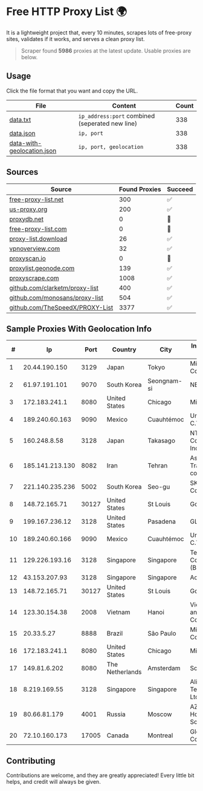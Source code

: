 
# Free HTTP Proxy List 🌍

It is a lightweight project that, every 10 minutes, scrapes lots of free-proxy sites, validates if it works, and serves a clean proxy list.


> Scraper found **5986** proxies at the latest update. Usable proxies are below.

## Usage

Click the file format that you want and copy the URL.


|File|Content|Count|
|----|-------|-----|
|[data.txt](https://raw.githubusercontent.com/themiralay/Proxy-List-World/master/data.txt)|`ip_address:port` combined (seperated new line)|338|
|[data.json](https://raw.githubusercontent.com/themiralay/Proxy-List-World/master/data.json)|`ip, port`|338|
|[data-with-geolocation.json](https://raw.githubusercontent.com/themiralay/Proxy-List-World/master/data-with-geolocation.json)|`ip, port, geolocation`|338|

## Sources

|Source|Found Proxies|Succeed|
|------|-------------|-------|
|[free-proxy-list.net](https://free-proxy-list.net)|300|✅|
|[us-proxy.org](https://www.us-proxy.org)|200|✅|
|[proxydb.net](http://proxydb.net)|0|🚫|
|[free-proxy-list.com](https://free-proxy-list.com/?page=&port=&type%5B%5D=http&type%5B%5D=https&up_time=0&search=Search)|0|🚫|
|[proxy-list.download](https://www.proxy-list.download/HTTP)|26|✅|
|[vpnoverview.com](https://vpnoverview.com/privacy/anonymous-browsing/free-proxy-servers)|32|✅|
|[proxyscan.io](https://www.proxyscan.io)|0|🚫|
|[proxylist.geonode.com](https://proxylist.geonode.com/api/proxy-list?limit=300&page=1&sort_by=lastChecked&sort_type=desc&protocols=http,https)|139|✅|
|[proxyscrape.com](https://api.proxyscrape.com/v2/?request=displayproxies&protocol=http&timeout=10000&country=all&ssl=all&anonymity=all)|1008|✅|
|[github.com/clarketm/proxy-list](https://raw.githubusercontent.com/clarketm/proxy-list/master/proxy-list-raw.txt)|400|✅|
|[github.com/monosans/proxy-list](https://raw.githubusercontent.com/monosans/proxy-list/main/proxies/http.txt)|504|✅|
|[github.com/TheSpeedX/PROXY-List](https://raw.githubusercontent.com/TheSpeedX/PROXY-List/master/http.txt)|3377|✅|


## Sample Proxies With Geolocation Info

|#|Ip|Port|Country|City|Internet Service Provider|
|-|--|----|-------|----|-------------------------|
|1|20.44.190.150|3129|Japan|Tokyo|Microsoft Corporation|
|2|61.97.191.101|9070|South Korea|Seongnam-si|NBP|
|3|172.183.241.1|8080|United States|Chicago|Microsoft|
|4|189.240.60.163|9090|Mexico|Cuauhtémoc|Uninet S.A. de C.V.|
|5|160.248.8.58|3128|Japan|Takasago|NTT PC Communications, Inc.|
|6|185.141.213.130|8082|Iran|Tehran|Asiatech Data Transmission company|
|7|221.140.235.236|5002|South Korea|Seo-gu|SK Broadband Co Ltd|
|8|148.72.165.71|30127|United States|St Louis|GoDaddy.com|
|9|199.167.236.12|3128|United States|Pasadena|GLOBAL IT|
|10|189.240.60.166|9090|Mexico|Cuauhtémoc|Uninet S.A. de C.V.|
|11|129.226.193.16|3128|Singapore|Singapore|Tencent Cloud Computing (Beijing) Co|
|12|43.153.207.93|3128|Singapore|Singapore|Aceville Pte.ltd|
|13|148.72.165.71|30127|United States|St Louis|GoDaddy.com|
|14|123.30.154.38|2008|Vietnam|Hanoi|VietNam Post and Telecom Corporation|
|15|20.33.5.27|8888|Brazil|São Paulo|Microsoft Corporation|
|16|172.183.241.1|8080|United States|Chicago|Microsoft|
|17|149.81.6.202|8080|The Netherlands|Amsterdam|SoftLayer|
|18|8.219.169.55|3128|Singapore|Singapore|Alibaba (US) Technology Co., Ltd.|
|19|80.66.81.179|4001|Russia|Moscow|AZERTA.RU Hosting Solutions|
|20|72.10.160.173|17005|Canada|Montreal|GloboTech Communications|



## Contributing

Contributions are welcome, and they are greatly appreciated! Every
little bit helps, and credit will always be given.


